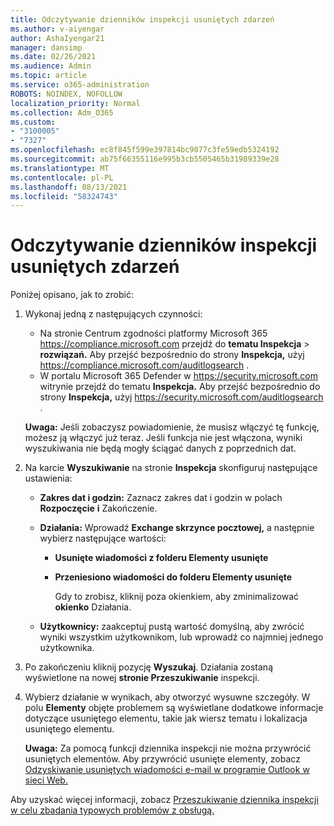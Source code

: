 ```yaml
---
title: Odczytywanie dzienników inspekcji usuniętych zdarzeń
ms.author: v-aiyengar
author: AshaIyengar21
manager: dansimp
ms.date: 02/26/2021
ms.audience: Admin
ms.topic: article
ms.service: o365-administration
ROBOTS: NOINDEX, NOFOLLOW
localization_priority: Normal
ms.collection: Adm_O365
ms.custom:
- "3100005"
- "7327"
ms.openlocfilehash: ec8f845f599e397814bc9077c3fe59edb5324192
ms.sourcegitcommit: ab75f66355116e995b3cb5505465b31989339e28
ms.translationtype: MT
ms.contentlocale: pl-PL
ms.lasthandoff: 08/13/2021
ms.locfileid: "58324743"
---
```

# <a name="read-the-audit-logs-for-deleted-events"></a>Odczytywanie dzienników inspekcji usuniętych zdarzeń

Poniżej opisano, jak to zrobić:

1. Wykonaj jedną z następujących czynności:
   - Na stronie Centrum zgodności platformy Microsoft 365 <https://compliance.microsoft.com> przejdź do **tematu Inspekcja** \> **rozwiązań.** Aby przejść bezpośrednio do strony **Inspekcja,** użyj <https://compliance.microsoft.com/auditlogsearch> .
   - W portalu Microsoft 365 Defender w <https://security.microsoft.com> witrynie przejdź do tematu **Inspekcja.** Aby przejść bezpośrednio do strony **Inspekcja,** użyj <https://security.microsoft.com/auditlogsearch> .

    **Uwaga:** Jeśli zobaczysz powiadomienie, że musisz włączyć tę funkcję, możesz ją włączyć już teraz. Jeśli funkcja nie jest włączona, wyniki wyszukiwania nie będą mogły ściągać danych z poprzednich dat.

2. Na karcie **Wyszukiwanie** na stronie **Inspekcja** skonfiguruj następujące ustawienia:
   - **Zakres dat i godzin:** Zaznacz zakres dat i godzin w polach **Rozpoczęcie** **i** Zakończenie.
   - **Działania:** Wprowadź **Exchange skrzynce pocztowej,** a następnie wybierz następujące wartości:
     - **Usunięte wiadomości z folderu Elementy usunięte**
     - **Przeniesiono wiadomości do folderu Elementy usunięte**

       Gdy to zrobisz, kliknij poza okienkiem, aby zminimalizować **okienko** Działania.

   - **Użytkownicy:** zaakceptuj pustą wartość domyślną, aby zwrócić wyniki wszystkim użytkownikom, lub wprowadź co najmniej jednego użytkownika.

3. Po zakończeniu kliknij pozycję **Wyszukaj**. Działania zostaną wyświetlone na nowej **stronie Przeszukiwanie** inspekcji.

4. Wybierz działanie w wynikach, aby otworzyć wysuwne szczegóły. W polu **Elementy** objęte problemem są wyświetlane dodatkowe informacje dotyczące usuniętego elementu, takie jak wiersz tematu i lokalizacja usuniętego elementu.

   **Uwaga:** Za pomocą funkcji dziennika inspekcji nie można przywrócić usuniętych elementów. Aby przywrócić usunięte elementy, zobacz [Odzyskiwanie usuniętych wiadomości e-mail w programie Outlook w sieci Web.](https://support.microsoft.com/office/recover-deleted-email-messages-in-outlook-on-the-web-a8ca78ac-4721-4066-95dd-571842e9fb11)

Aby uzyskać więcej informacji, zobacz [Przeszukiwanie dziennika inspekcji w celu zbadania typowych problemów z obsługą.](https://docs.microsoft.com/microsoft-365/compliance/auditing-troubleshooting-scenarios)
